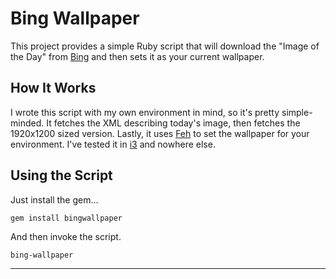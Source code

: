 # Bing Wallpaper

This project provides a simple Ruby script that will download the
"Image of the Day" from [Bing][0] and then sets it as your current
wallpaper.

## How It Works

I wrote this script with my own environment in mind, so it's pretty
simple-minded. It fetches the XML describing today's image, then
fetches the  1920x1200 sized version. Lastly, it uses [Feh][1] to set
the wallpaper for your environment. I've tested it in [i3][2] and
nowhere else.

## Using the Script

Just install the gem...

    gem install bingwallpaper

And then invoke the script.

    bing-wallpaper


***
[0]: https://www.bing.com
[1]: http://feh.finalrewind.org/
[2]: http://i3wm.org/
